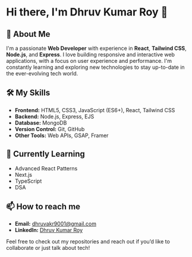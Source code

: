 # Hi there, I'm Dhruv Kumar Roy 👋

## 🚀 About Me
I'm a passionate **Web Developer** with experience in **React**, **Tailwind CSS**, **Node.js**, and **Express**. I love building responsive and interactive web applications, with a focus on user experience and performance. I'm constantly learning and exploring new technologies to stay up-to-date in the ever-evolving tech world.

## 🛠️ My Skills
- **Frontend:** HTML5, CSS3, JavaScript (ES6+), React, Tailwind CSS
- **Backend:** Node.js, Express, EJS
- **Database:** MongoDB
- **Version Control:** Git, GitHub
- **Other Tools:** Web APIs, GSAP, Framer

## 🌱 Currently Learning
- Advanced React Patterns
- Next.js
- TypeScript
- DSA


## 📫 How to reach me
- **Email:** [dhruvakr9001@gmail.com](mailto:dhruv.kumar@example.com)
- **LinkedIn:** [Dhruv Kumar Roy](www.linkedin.com/in/dhruvroy-debugging)

Feel free to check out my repositories and reach out if you’d like to collaborate or just talk about tech!
